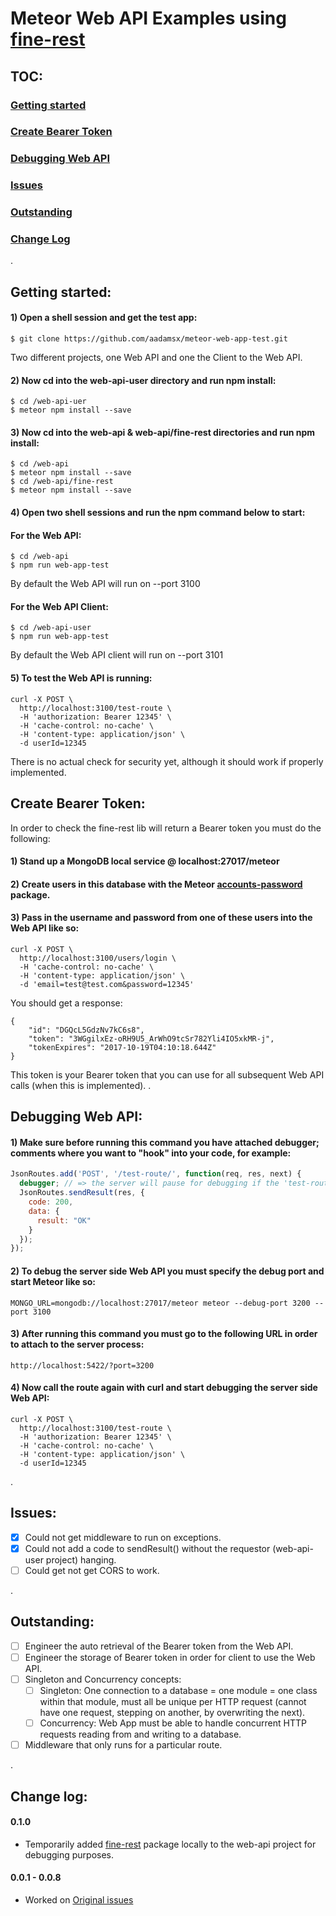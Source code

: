 # Meteor Web API Examples using [fine-rest](https://github.com/aadamsx/fine-rest)

## TOC:

### [Getting started](#getting-started-1)

### [Create Bearer Token](#create-bearer-token-1)
### [Debugging Web API](#debugging-web-api-1)

### [Issues](#issues-1)
### [Outstanding](#outstanding-1)
### [Change Log](#change-log-1)

.

## Getting started:

#### 1) Open a shell session and get the test app:

```
$ git clone https://github.com/aadamsx/meteor-web-app-test.git
```

Two different projects, one Web API and one the Client to the Web API.


#### 2) Now cd into the web-api-user directory and run npm install:

```
$ cd /web-api-uer
$ meteor npm install --save
```

#### 3) Now cd into the web-api & web-api/fine-rest directories and run npm install:

```
$ cd /web-api
$ meteor npm install --save
$ cd /web-api/fine-rest  
$ meteor npm install --save
```

#### 4) Open two shell sessions and run the npm command below to start:


#### For the Web API:

```
$ cd /web-api
$ npm run web-app-test
```

By default the Web API will run on --port 3100

#### For the Web API Client:

```
$ cd /web-api-user
$ npm run web-app-test
```

By default the Web API client will run on --port 3101

#### 5) To test the Web API is running:

```
curl -X POST \
  http://localhost:3100/test-route \
  -H 'authorization: Bearer 12345' \
  -H 'cache-control: no-cache' \
  -H 'content-type: application/json' \
  -d userId=12345
```

There is no actual check for security yet, although it should work if properly implemented.


## Create Bearer Token:


In order to check the fine-rest lib will return a Bearer token you must do the following:

#### 1) Stand up a MongoDB local service @ localhost:27017/meteor
#### 2) Create users in this database with the Meteor [accounts-password](https://docs.meteor.com/api/passwords.html) package.
#### 3) Pass in the username and password from one of these users into the Web API like so:

```
curl -X POST \
  http://localhost:3100/users/login \
  -H 'cache-control: no-cache' \
  -H 'content-type: application/json' \
  -d 'email=test@test.com&password=12345'
```

You should get a response:

```
{
    "id": "DGQcL5GdzNv7kC6s8",
    "token": "3WGgilxEz-oRH9U5_ArWhO9tcSr782Yli4IO5xkMR-j",
    "tokenExpires": "2017-10-19T04:10:18.644Z"
}
```

This token is your Bearer token that you can use for all subsequent Web API calls (when this is implemented).
.

## Debugging Web API:

#### 1) Make sure before running this command you have attached debugger; comments where you want to "hook" into your code, for example:

```javascript
JsonRoutes.add('POST', '/test-route/', function(req, res, next) {
  debugger; // => the server will pause for debugging if the 'test-route' is called!
  JsonRoutes.sendResult(res, {
    code: 200,
    data: {
      result: "OK"
    }
  });
});
```

#### 2) To debug the server side Web API you must specify the debug port and start Meteor like so:

```
MONGO_URL=mongodb://localhost:27017/meteor meteor --debug-port 3200 --port 3100
```

#### 3) After running this command you must go to the following URL in order to attach to the server process:

```
http://localhost:5422/?port=3200
```

#### 4) Now call the route again with curl and start debugging the server side Web API:

```
curl -X POST \
  http://localhost:3100/test-route \
  -H 'authorization: Bearer 12345' \
  -H 'cache-control: no-cache' \
  -H 'content-type: application/json' \
  -d userId=12345
```


.

## Issues:

- [x] Could not get middleware to run on exceptions.
- [x] Could not add a code to sendResult() without the requestor (web-api-user project) hanging.
- [ ] Could get not get CORS to work.

.

## Outstanding:

- [ ] Engineer the auto retrieval of the Bearer token from the Web API.
- [ ] Engineer the storage of Bearer token in order for client to use the Web API.
- [ ] Singleton and Concurrency concepts:
  - [ ] Singleton: One connection to a database = one module = one class within that module, must all be unique per HTTP request (cannot have one request, stepping on another, by overwriting the next).
  - [ ] Concurrency: Web App must be able to handle concurrent HTTP requests reading from and writing to a database.
- [ ] Middleware that only runs for a particular route.

.

## Change log:

#### 0.1.0

- Temporarily added [fine-rest](https://github.com/aadamsx/fine-rest) package locally to the web-api project for debugging purposes.

#### 0.0.1 - 0.0.8

- Worked on [Original issues](#original-issues)
